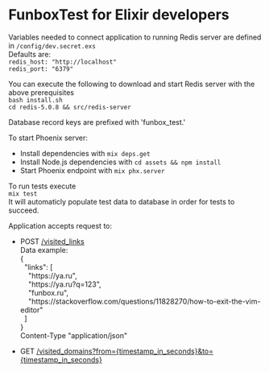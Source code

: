 # FunboxTest for Elixir developers

Variables needed to connect application to running Redis server are defined in `/config/dev.secret.exs`<br>
Defaults are:<br>
`redis_host: "http://localhost"`<br>
`redis_port: "6379"`

You can execute the following to download and start Redis server with the above prerequisites<br>
`bash install.sh`<br>
`cd redis-5.0.8 && src/redis-server`

Database record keys are prefixed with 'funbox_test.'

To start Phoenix server:

  * Install dependencies with `mix deps.get`
  * Install Node.js dependencies with `cd assets && npm install`
  * Start Phoenix endpoint with `mix phx.server`
  
To run tests execute<br>
`mix test`<br>
It will automaticly populate test data to database in order for tests to succeed.

Application accepts request to:<br>
 - POST [/visited_links]()<br>
Data example:<br>
{<br>
&nbsp;&nbsp;"links": [<br>
&nbsp;&nbsp;&nbsp;&nbsp;"https<span>://</span>ya.ru",<br>
&nbsp;&nbsp;&nbsp;&nbsp;"https<span>://</span>ya.ru?q=123",<br>
&nbsp;&nbsp;&nbsp;&nbsp;"funbox.ru",<br>
&nbsp;&nbsp;&nbsp;&nbsp;"https<span>://</span>stackoverflow.com/questions/11828270/how-to-exit-the-vim-editor"<br>
&nbsp;&nbsp;]<br>
}<br>
Content-Type "application/json" 

 - GET [/visited_domains?from={timestamp_in_seconds}&to={timestamp_in_seconds}]()<br>
